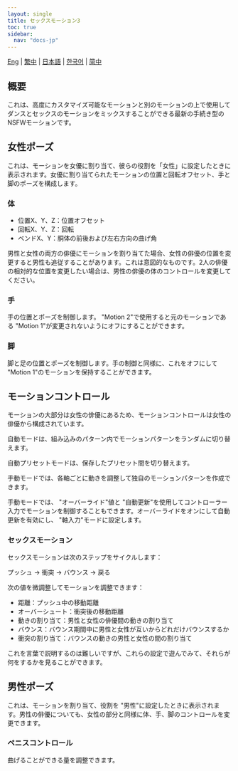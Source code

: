 ```yaml
---
layout: single
title: セックスモーション3
toc: true
sidebar:
  nav: "docs-jp"
---
```

[Eng](/dancexr/features/sm3_motion) | [繁中](/tw/dancexr/features/sm3_motion) | [日本語](/jp/dancexr/features/sm3_motion) | [한국어](/kr/dancexr/features/sm3_motion) | [简中](/zh/dancexr/features/sm3_motion)


## 概要
これは、高度にカスタマイズ可能なモーションと別のモーションの上で使用してダンスとセックスのモーションをミックスすることができる最新の手続き型のNSFWモーションです。

## 女性ポーズ
これは、モーションを女優に割り当て、彼らの役割を「女性」に設定したときに表示されます。女優に割り当てられたモーションの位置と回転オフセット、手と脚のポーズを構成します。

### 体
* 位置X、Y、Z：位置オフセット
* 回転X、Y、Z：回転
* ベンドX、Y：胴体の前後および左右方向の曲げ角

男性と女性の両方の俳優にモーションを割り当てた場合、女性の俳優の位置を変更すると男性も追従することがあります。これは意図的なものです。2人の俳優の相対的な位置を変更したい場合は、男性の俳優の体のコントロールを変更してください。

### 手
手の位置とポーズを制御します。 "Motion 2"で使用すると元のモーションである "Motion 1"が変更されないようにオフにすることができます。

### 脚
脚と足の位置とポーズを制御します。手の制御と同様に、これをオフにして "Motion 1"のモーションを保持することができます。


## モーションコントロール
モーションの大部分は女性の俳優にあるため、モーションコントロールは女性の俳優から構成されています。

自動モードは、組み込みのパターン内でモーションパターンをランダムに切り替えます。

自動プリセットモードは、保存したプリセット間を切り替えます。

手動モードでは、各軸ごとに動きを調整して独自のモーションパターンを作成できます。

手動モードでは、 "オーバーライド"値と "自動更新"を使用してコントローラー入力でモーションを制御することもできます。オーバーライドをオンにして自動更新を有効にし、 "軸入力"モードに設定します。

### セックスモーション
セックスモーションは次のステップをサイクルします：

プッシュ -> 衝突 -> バウンス -> 戻る

次の値を微調整してモーションを調整できます：
* 距離：プッシュ中の移動距離
* オーバーシュート：衝突後の移動距離
* 動きの割り当て：男性と女性の俳優間の動きの割り当て
* バウンス：バウンス期間中に男性と女性が互いからどれだけバウンスするか
* 衝突の割り当て：バウンスの動きの男性と女性の間の割り当て

これを言葉で説明するのは難しいですが、これらの設定で遊んでみて、それらが何をするかを見ることができます。


## 男性ポーズ
これは、モーションを割り当て、役割を "男性"に設定したときに表示されます。男性の俳優についても、女性の部分と同様に体、手、脚のコントロールを変更できます。

### ペニスコントロール
曲げることができる量を調整できます。